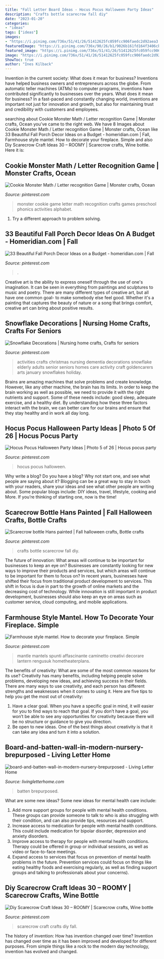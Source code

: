 ```yaml
---
title: "Fall Letter Board Ideas - Hocus Pocus Halloween Party Ideas"
description: "Crafts bottle scarecrow fall diy"
date: "2023-01-20"
categories:
- "ideas"
tags: ["ideas"]
images:
- "https://i.pinimg.com/736x/51/41/26/51412625fc059fcc906faedc2d92aea3.jpg"
featuredImage: "https://i.pinimg.com/736x/90/26/b1/9026b161fd164f3406cb3fd86e84a99d.jpg"
featured_image: "https://i.pinimg.com/736x/51/41/26/51412625fc059fcc906faedc2d92aea3.jpg"
image: "https://i.pinimg.com/736x/51/41/26/51412625fc059fcc906faedc2d92aea3.jpg"
ShowToc: true
author: "Ines Kilback"
---
```



Invention in the current society: What does it mean for business?
Inventions have helped business owners and entrepreneurs across the globe. From automatic teller machines (ATMs) to computer programs, inventions have contributed significantly to businesses over the years. What does it mean for business? In a fast-paced and constantly changing world, inventions are important not just for innovation and growth, but also for maintaining trust and credibility with customers and employees.

	

		
searching about Cookie Monster Math / Letter recognition Game | Monster crafts, Ocean you've came to the right web. We have 8 Images about Cookie Monster Math / Letter recognition Game | Monster crafts, Ocean like 33 Beautiful Fall Porch Decor Ideas on a Budget - homeridian.com | Fall, Farmhouse style mantel. How to decorate your fireplace. Simple and also Diy Scarecrow Craft Ideas 30 – ROOMY | Scarecrow crafts, Wine bottle. Here it is:
		
    
## Cookie Monster Math / Letter Recognition Game | Monster Crafts, Ocean

<img loading=lazy src="https://i.pinimg.com/736x/90/bb/60/90bb60e3b467b92343e770d6239d4216--letter-recognition-games-cookie-monster.jpg" onerror="this.onerror=null;this.src='https://tse1.mm.bing.net/th?id=OIP.-YsVIwDxSmIpmf8DKIdXpQHaJ3&amp;pid=15.1';" alt="Cookie Monster Math / Letter recognition Game | Monster crafts, Ocean">

_Source: pinterest.com_

>monster cookie game letter math recognition crafts games preschool phonics activities alphabet. 

	

1. Try a different approach to problem solving.

    
## 33 Beautiful Fall Porch Decor Ideas On A Budget - Homeridian.com | Fall

<img loading=lazy src="https://i.pinimg.com/736x/51/41/26/51412625fc059fcc906faedc2d92aea3.jpg" onerror="this.onerror=null;this.src='https://tse3.mm.bing.net/th?id=OIP.iu2e5XVoy4JG7ifvLhYZmgHaLG&amp;pid=15.1';" alt="33 Beautiful Fall Porch Decor Ideas on a Budget - homeridian.com | Fall">

_Source: pinterest.com_

>. 

	

Creative art is the ability to express oneself through the use of one's imagination. It can be seen in everything from paintings and sculptures to music and poetry. There are many different types of creative art, but all have one common goal- to make somebody else feel good. Whether it's a painting that captures the beauty of nature or a song that brings comfort, creative art can bring about positive results.

    
## Snowflake Decorations | Nursing Home Crafts, Crafts For Seniors

<img loading=lazy src="https://i.pinimg.com/736x/6c/4d/44/6c4d4439f7c4412cbf6f870a0fc90297--nursing-home-crafts-nursing-home-activities.jpg" onerror="this.onerror=null;this.src='https://tse1.mm.bing.net/th?id=OIP.kFQcjfUvThRMSm1I2QE2CgHaLv&amp;pid=15.1';" alt="Snowflake Decorations | Nursing home crafts, Crafts for seniors">

_Source: pinterest.com_

>activities crafts christmas nursing dementia decorations snowflake elderly adults senior seniors homes care activity craft goldencarers arts january snowflakes holiday. 

	

Brains are amazing machines that solve problems and create knowledge. However, like any other machine, the brain has its limits. In order to keep the brain working as well as possible, we need to provide it with the right nutrients and support. Some of these needs include: good sleep, adequate exercise, and a healthy diet. By understanding how these three factors interact with the brain, we can better care for our brains and ensure that they stay healthy and in work all day long.

    
## Hocus Pocus Halloween Party Ideas | Photo 5 Of 26 | Hocus Pocus Party

<img loading=lazy src="https://i.pinimg.com/736x/65/79/e9/6579e9ca19e83b51a76ea9775ef6ca8a.jpg" onerror="this.onerror=null;this.src='https://tse4.mm.bing.net/th?id=OIP.W8UGYaoxnvEpE93vpXIcngHaLJ&amp;pid=15.1';" alt="Hocus Pocus Halloween Party Ideas | Photo 5 of 26 | Hocus pocus party">

_Source: pinterest.com_

>hocus pocus halloween. 

	

Why write a blog?
Do you have a blog? Why not start one, and see what people are saying about it? Blogging can be a great way to stay in touch with your readers, share your ideas and see what other people are writing about. Some popular blogs include: DIY ideas, travel, lifestyle, cooking and More. If you’re thinking of starting one, now is the time!

    
## Scarecrow Bottle Hans Painted | Fall Halloween Crafts, Bottle Crafts

<img loading=lazy src="https://i.pinimg.com/736x/6b/46/5e/6b465e1b5670de0e2ff779c1ef4e460a.jpg" onerror="this.onerror=null;this.src='https://tse3.mm.bing.net/th?id=OIP.znJ-AeS85amKHxDnGiPoKgHaPN&amp;pid=15.1';" alt="Scarecrow bottle Hans painted | Fall halloween crafts, Bottle crafts">

_Source: pinterest.com_

>crafts bottle scarecrow fall diy. 

	

The future of innovation: What areas will continue to be important for businesses to keep an eye on?
Businesses are constantly looking for new ways to improve their products and services, but which areas will continue to be important for them to focus on? In recent years, businesses have shifted their focus from traditional product development to services. This shift in focus is due in part to the growth of online markets and the decreasing cost of technology. While innovation is still important in product development, businesses should also keep an eye on areas such as customer service, cloud computing, and mobile applications.

    
## Farmhouse Style Mantel. How To Decorate Your Fireplace. Simple

<img loading=lazy src="https://i.pinimg.com/736x/90/26/b1/9026b161fd164f3406cb3fd86e84a99d.jpg" onerror="this.onerror=null;this.src='https://tse1.mm.bing.net/th?id=OIP.FTuumag_LmVCsxph4H2hVwHaJ3&amp;pid=15.1';" alt="Farmhouse style mantel. How to decorate your fireplace. Simple">

_Source: pinterest.com_

>mantle mantels spunti affascinante caminetto creativi decorare lantern rengusuk hometheaterplans. 

	

The benefits of creativity: What are some of the most common reasons for its use?
Creativity has many benefits, including helping people solve problems, developing new ideas, and achieving success in their fields. There are many ways to use creativity, and each person has different strengths and weaknesses when it comes to using it. Here are five tips to help you get the most out of creativity: 
1. Have a clear goal. When you have a specific goal in mind, it will easier for you to find ways to reach that goal. If you don’t have a goal, you won’t be able to see any opportunities for creativity because there will be no structure or guidance to give you direction. 
2. Be open to new ideas. One of the best things about creativity is that it can take any idea and turn it into a solution.

    
## Board-and-batten-wall-in-modern-nursery-brepurposed - Living Letter Home

<img loading=lazy src="https://www.livingletterhome.com/wp-content/uploads/2021/01/board-and-batten-wall-in-modern-nursery-brepurposed.png" onerror="this.onerror=null;this.src='https://tse1.mm.bing.net/th?id=OIP.82UrTEFQJEX9rNQuU6wSVAHaLH&amp;pid=15.1';" alt="board-and-batten-wall-in-modern-nursery-brepurposed - Living Letter Home">

_Source: livingletterhome.com_

>batten brepurposed. 

	

What are some new ideas?
Some new ideas for mental health care include:
1. Add more support groups for people with mental health conditions. These groups can provide someone to talk to who is also struggling with their condition, and can also provide tips, resources and support.
2. Increase access to medication for people with mental health conditions. This could include medication for bipolar disorder, depression and anxiety disorders.
3. Improve access to therapy for people with mental health conditions. Therapy could be offered in group or individual sessions, as well as video or face-to-face meetings.
4. Expand access to services that focus on prevention of mental health problems in the future. Prevention services could focus on things like eating healthy foods and exercising regularly, as well as finding support groups and talking to professionals about your concerns).

    
## Diy Scarecrow Craft Ideas 30 – ROOMY | Scarecrow Crafts, Wine Bottle

<img loading=lazy src="https://i.pinimg.com/736x/49/ec/66/49ec6620370be4b3a5c4dd96f8def66c.jpg" onerror="this.onerror=null;this.src='https://tse1.mm.bing.net/th?id=OIP.YYIRWDQo162RkI1BTjtGhAHaJ3&amp;pid=15.1';" alt="Diy Scarecrow Craft Ideas 30 – ROOMY | Scarecrow crafts, Wine bottle">

_Source: pinterest.com_

>scarecrow craft crafts diy fall. 

	

The history of invention: How has invention changed over time?
Invention has changed over time as it has been improved and developed for different purposes. From simple things like a rock to the modern day technology, invention has evolved and changed.

